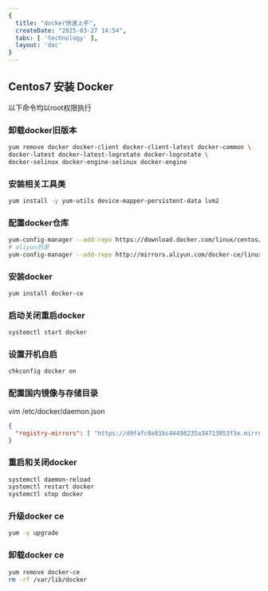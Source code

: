 ```yaml
---
{
  title: "docker快速上手",
  createDate: "2025-03-27 14:54",
  tabs: [ 'technology' ],
  layout: 'doc'
}
---
```


## Centos7 安装 Docker

以下命令均以root权限执行

### 卸载docker旧版本
``` bash
yum remove docker docker-client docker-client-latest docker-common \
docker-latest docker-latest-logrotate docker-logrotate \
docker-selinux docker-engine-selinux docker-engine
```

### 安装相关工具类
``` bash
yum install -y yum-utils device-mapper-persistent-data lvm2
```

### 配置docker仓库
``` bash
yum-config-manager --add-repo https://download.docker.com/linux/centos/docker-ce.repo
# aliyun的源
yum-config-manager --add-repo http://mirrors.aliyun.com/docker-ce/linux/centos/docker-ce.repo
```

### 安装docker
``` bash
yum install docker-ce
```

### 启动关闭重启docker
``` bash
systemctl start docker
```

### 设置开机自启
``` bash
chkconfig docker on
```
### 配置国内镜像与存储目录
vim /etc/docker/daemon.json
``` json
{
  "registry-mirrors": [ "https://d9fafc8e81bc44498235a34713053f3e.mirror.swr.myhuaweicloud.com" ]
}
```
### 重启和关闭docker
``` bash
systemctl daemon-reload
systemctl restart docker
systemctl stop docker
```

### 升级docker ce
``` bash
yum -y upgrade
```

### 卸载docker ce
``` bash
yum remove docker-ce
rm -rf /var/lib/docker
```


